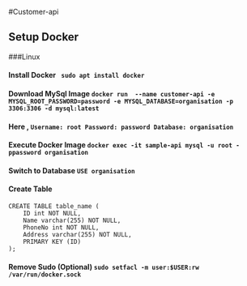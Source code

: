#Customer-api

## Setup Docker
###Linux
#### Install Docker        `` sudo apt install docker``
#### Download MySql Image  ``docker run  --name customer-api -e MYSQL_ROOT_PASSWORD=password -e MYSQL_DATABASE=organisation -p 3306:3306 -d mysql:latest``
#### Here ,                ``Username: root Password: password Database: organisation``
#### Execute Docker Image  ``docker exec -it sample-api mysql -u root -ppassword organisation``
#### Switch to Database    ``USE organisation``
#### Create Table          
```
CREATE TABLE table_name (
    ID int NOT NULL,
    Name varchar(255) NOT NULL,
    PhoneNo int NOT NULL,
    Address varchar(255) NOT NULL,
    PRIMARY KEY (ID)
); 
```
























#### Remove Sudo (Optional) ``sudo setfacl -m user:$USER:rw /var/run/docker.sock``



